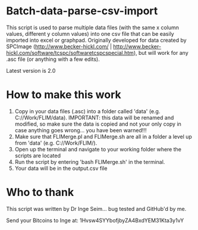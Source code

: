 Batch-data-parse-csv-import
===========================

This script is used to parse multiple data files (with the same x column values, different y column values) into one csv file that can be easily imported into excel or graphpad. Originally developed for data created by SPCImage (http://www.becker-hickl.com/ | http://www.becker-hickl.com/software/tcspc/softwaretcspcspecial.htm), but will work for any .asc file (or anything with a few edits).

Latest version is 2.0

How to make this work
=====================

1. Copy in your data files (.asc) into a folder called 'data' (e.g. C://Work/FLIM/data). IMPORTANT: this data will be renamed and modified, so make sure the data is copied and not your only copy in case anything goes wrong... you have been warned!!!
2. Make sure that FLIMerge.pl and FLIMerge.sh are all in a folder a level up from 'data' (e.g. C://Work/FLIM/).
3. Open up the terminal and navigate to your working folder where the scripts are located
4. Run the script by entering 'bash FLIMerge.sh' in the terminal.
5. Your data will be in the output.csv file

Who to thank
============

This script was written by Dr Inge Seim... bug tested and GitHub'd by me. 

Send your Bitcoins to Inge at: 1Hvsw4SYYbofjbyZA4BxdYEM31Kta3y1vY
